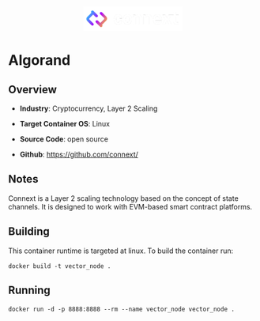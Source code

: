 <p align="center">
  <img src="https://github.com/GoHypernet/Galileo-Mission-Frameworks/blob/connext/connext_logo.png" width="200">
</p>

# Algorand

## Overview
- **Industry**: Cryptocurrency, Layer 2 Scaling

- **Target Container OS**: Linux

- **Source Code**: open source

- **Github**: https://github.com/connext/

## Notes

Connext is a Layer 2 scaling technology based on the concept of state channels. It is designed to work with 
EVM-based smart contract platforms. 


## Building

This container runtime is targeted at linux. To build the container run:

```
docker build -t vector_node .
```

## Running

```
docker run -d -p 8888:8888 --rm --name vector_node vector_node .
```